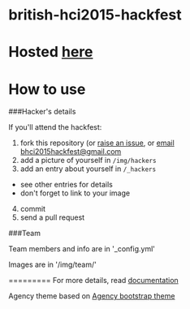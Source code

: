 british-hci2015-hackfest
====================

# Hosted [here](http://lincolnsocialcomputing.github.io/british-hci2015-hackfest/)

# How to use

###Hacker's details

If you'll attend the hackfest:

1. fork this repository (or [raise an issue](https://github.com/lincolnSocialComputing/british-hci2015-hackfest/issues/new?title=Please%20add%20YOURNAME%20as%20a%20bhci2015hackfest%20attendee&body=Hi%20there%2C%0A%0AI%27d%20like%20to%20register%20for%20the%20British%20HCI%20Hackfest%20%28no-cost%29%20on%20Monday%20and%20Tuesday%20July%2013-14th%202015%0A%0AI%20attach%20a%20*picture%20of%20myself*%2C%20and%20my%20details%20are%3A%0A%0Aname%3A%20FIRST%20LAST%0Atagline%3A%20YOUR%20TAGLINE%0Ainstitution%3A%20YOUR%20INSTITUTION%20%28University%2C%20School%2C%20Company%2C%20Whatever%29%0AinstitutionURL%3A%20http%3A//MY_INSTITION_URL/%0AinstitutionLogo%3A%20MY_LOGO%0Awebsite%3A%20http%3A//MY_PERSONAL_WEBPAGE%0Abio%3A%20MY%20BIOGRAPHY%20-%20100-200%20words%20-%20a%20little%20bit%20about%20me%2C%20so%20other%20hackfest%20attendees%20can%20see%20who%27s%20coming%20along%0A%0Asocial%3A%0A%0A%20%20-%20github%0A%20%20%20%20url%3A%20https%3A//github.com/YOUR_GITHUB_USERNAME/%20%20%28optional%29%0A%0A%20%20-%20facebook%0A%20%20%20%20url%3A%20https%3A//www.facebook.com/YOUR_FACEBOOK_ID/%20%20%28optional%29%0A%0A%20%20-%20twitter%0A%20%20%20%20url%3A%20https%3A//twitter.com/YOUR_TWITTER_HANDLE/%20%20%28optional%29%0A%0A%20%20-%20linkedin%0A%20%20%20%20url%3A%20https%3A//www.linkedin.com/in/YOUR_LINKEDIN_ID/%20%20%28optional%29%0A%0A%20%20-%20googleplus%0A%20%20%20%20url%3A%20https%3A//www.linkedin.com/in/YOUR_LINKEDIN_ID/%20%20%28optional%29%0A%0A%20%20-%20any%20other%20social%20media%20you%20like%20-%20we%20may%20be%20able%20to%20link%20to%20it%0A%0Aany%20other%20notes%3A%0A%0Ae.g.%20-%20I%27ll%20only%20be%20coming%20for%20the%20Monday%20as%20I%27m%20involved%20in%20the%20Doctoral%20Networking%20Day%20%28Tuesday%2C%20July%2014th%202015%29%0A%0AThank%20you%20so%20much.%20Looking%20forward%20to%20it.%0A%0A%0A%0AYOUR%20NAME%0A%0A), or [email  bhci2015hackfest@gmail.com](mailto:bhci2015hackfest@gmail.com?Subject=Please%20add%20me%20as%20a%20bhci2015hackfest%20attendee&Body=Hi%20there%2C%0A%0AI%27d%20like%20to%20register%20for%20the%20British%20HCI%20Hackfest%20%28no-cost%29%20on%20Monday%20and%20Tuesday%20July%2013-14th%202015%0A%0AI%20attach%20a%20*picture%20of%20myself*%2C%20and%20my%20details%20are%3A%0A%0Aname%3A%20FIRST%20LAST%0Atagline%3A%20YOUR%20TAGLINE%0Ainstitution%3A%20YOUR%20INSTITUTION%20%28University%2C%20School%2C%20Company%2C%20Whatever%29%0AinstitutionURL%3A%20http%3A//MY_INSTITION_URL/%0AinstitutionLogo%3A%20MY_LOGO%0Awebsite%3A%20http%3A//MY_PERSONAL_WEBPAGE%0Abio%3A%20MY%20BIOGRAPHY%20-%20100-200%20words%20-%20a%20little%20bit%20about%20me%2C%20so%20other%20hackfest%20attendees%20can%20see%20who%27s%20coming%20along%0A%0Asocial%3A%0A%0A%20%20-%20github%0A%20%20%20%20url%3A%20https%3A//github.com/YOUR_GITHUB_USERNAME/%20%20%28optional%29%0A%0A%20%20-%20facebook%0A%20%20%20%20url%3A%20https%3A//www.facebook.com/YOUR_FACEBOOK_ID/%20%20%28optional%29%0A%0A%20%20-%20twitter%0A%20%20%20%20url%3A%20https%3A//twitter.com/YOUR_TWITTER_HANDLE/%20%20%28optional%29%0A%0A%20%20-%20linkedin%0A%20%20%20%20url%3A%20https%3A//www.linkedin.com/in/YOUR_LINKEDIN_ID/%20%20%28optional%29%0A%0A%20%20-%20googleplus%0A%20%20%20%20url%3A%20https%3A//www.linkedin.com/in/YOUR_LINKEDIN_ID/%20%20%28optional%29%0A%0A%20%20-%20any%20other%20social%20media%20you%20like%20-%20we%20may%20be%20able%20to%20link%20to%20it%0A%0Aany%20other%20notes%3A%0A%0Ae.g.%20-%20I%27ll%20only%20be%20coming%20for%20the%20Monday%20as%20I%27m%20involved%20in%20the%20Doctoral%20Networking%20Day%20%28Tuesday%2C%20July%2014th%202015%29%0A%0AThank%20you%20so%20much.%20Looking%20forward%20to%20it.%0A%0A%0A%0AYOUR%20NAME%0A%0A)
2. add a picture of yourself in ```/img/hackers```
3. add an entry about yourself in ```/_hackers```
  - see other entries for details
  - don't forget to link to your image
4. commit
5. send a pull request

###Team

Team members and info are in '_config.yml'

Images are in '/img/team/'

=========
For more details, read [documentation](http://jekyllrb.com/)

Agency theme based on [Agency bootstrap theme ](http://startbootstrap.com/templates/agency/)
